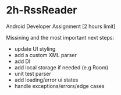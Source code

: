 # 2h-RssReader
Android Developer Assignment [2 hours limit]

Missining and the most important next steps:
 
 - update UI styling
 - add a custom XML parser
 - add DI
 - add local storage if needed (e.g Room)
 - unit test parser
 - add loading/error ui states
 - handle exceptions/errors/edge cases

